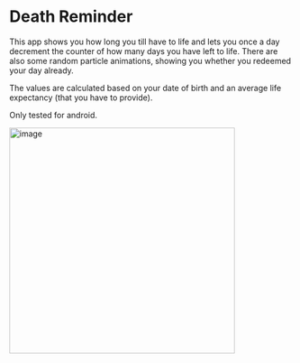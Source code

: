 # Death Reminder
This app shows you how long you till have to life and lets you once a day decrement the counter of how many days you have left to life. There are also some random particle animations, showing you whether you redeemed your day already.

The values are calculated based on your date of birth and an average life expectancy (that you have to provide).

Only tested for android.

<img src="https://github.com/johannesCmayer/DeathTimer/blob/master/Screenshot_20211109-015713_DeathTimer.jpg" alt="image" width="400"/>
